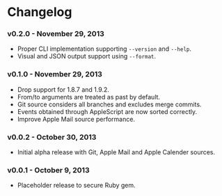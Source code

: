 # Changelog

### v0.2.0 - November 29, 2013
- Proper CLI implementation supporting `--version` and `--help`.
- Visual and JSON output support using `--format`.

### v0.1.0 - November 29, 2013
- Drop support for 1.8.7 and 1.9.2.
- From/to arguments are treated as past by default.
- Git source considers all branches and excludes merge commits.
- Events obtained through AppleScript are now sorted correctly.
- Improve Apple Mail source performance.

### v0.0.2 - October 30, 2013
- Initial alpha release with Git, Apple Mail and Apple Calender sources.

### v0.0.1 - October 9, 2013
- Placeholder release to secure Ruby gem.
